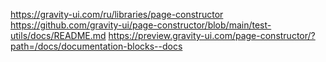 https://gravity-ui.com/ru/libraries/page-constructor
https://github.com/gravity-ui/page-constructor/blob/main/test-utils/docs/README.md
https://preview.gravity-ui.com/page-constructor/?path=/docs/documentation-blocks--docs
